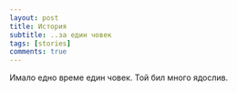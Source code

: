 ```yaml
---
layout: post
title: История
subtitle: ..за един човек
tags: [stories]
comments: true
---
```


Имало едно време един човек. Той бил много ядослив.